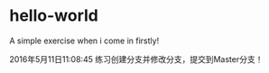# hello-world
A simple exercise when i come in firstly!

2016年5月11日11:08:45
练习创建分支并修改分支，提交到Master分支！
